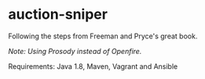 # auction-sniper
Following the steps from Freeman and Pryce's great book.

*Note: Using Prosody instead of Openfire.*

Requirements: Java 1.8, Maven, Vagrant and Ansible
